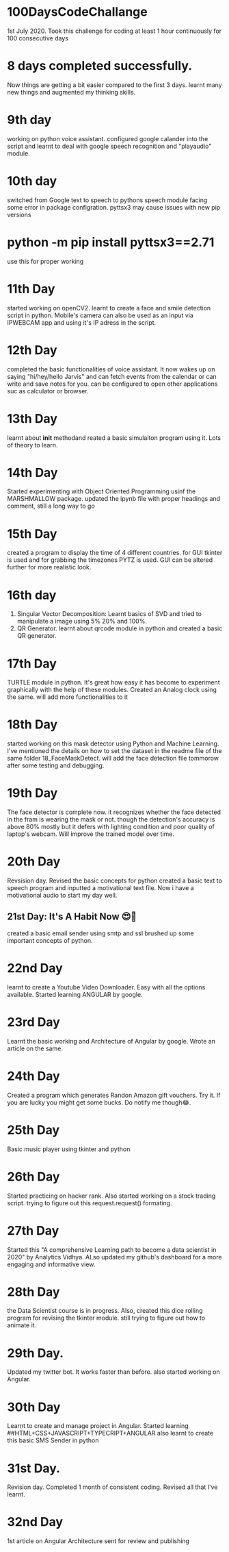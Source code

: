# 100DaysCodeChallange
1st July 2020. Took this challenge for coding at least 1 hour continuously for 100 consecutive days
# 8 days completed successfully.
Now things are getting a bit easier compared to the first 3 days.
learnt many new things and augmented my thinking skills.
# 9th day
working on python voice assistant. configured google calander into the script and learnt to deal with google speech recognition and "playaudio" module.
# 10th day
switched from Google text to speech to pythons speech module
facing some error in package configration.
pyttsx3 may cause issues with new pip versions
# python -m pip install pyttsx3==2.71
  use this for proper working
# 11th Day
  started working on openCV2. learnt to create a face and smile detection script in python.
  Mobile's camera can also be used as an input via IPWEBCAM app and using it's IP adress in the script.
# 12th Day
  completed the basic functionalities of voice assistant. It now wakes up on saying "hi/hey/hello Jarvis" and 
  can fetch events from the calendar or can write and save notes for you. can be configured to open other applications suc as calculator or browser. 
# 13th Day
  learnt about __init__ methodand reated a basic simulaiton program using it. Lots of theory to learn.
# 14th Day
  Started experimenting with Object Oriented Programming usinf the MARSHMALLOW package.
  updated the ipynb file with proper headings and comment, still a long way to go
# 15th Day
  created a program to display the time of 4 different countries. for GUI tkinter is used and for grabbing the timezones PYTZ is used.
  GUI can be altered further for more realistic look.
# 16th day
  1. Singular Vector Decomposition: Learnt basics of SVD and tried to manipulate a image using 5% 20% and 100%.
  2. QR Generator. learnt about qrcode module in python and created a basic QR generator.
# 17th Day
  TURTLE module in python. It's great how easy it has become to experiment graphically with the help of these modules.
  Created an Analog clock using the same. will add more functionalities to it
# 18th Day
  started working on this mask detector using Python and Machine Learning.
  I've mentioned the details on how to set the dataset in the readme file of the same folder 18_FaceMaskDetect.
  will add the face detection file tommorow after some testing and debugging.
# 19th Day
  The face detector is complete now.
  it recognizes whether the face detected in the fram is wearing the mask or not.
  though the detection's accuracy is above 80% mostly but it defers with lighting condition and poor quality of laptop's webcam. Will improve the trained model over time.
# 20th Day
  Revsision day. Revised the basic concepts for python
  created a basic text to speech program and inputted a motivational text file. Now i have a motivational audio to start my day well.
## 21st Day: It's A Habit Now 😍🤣
  created a basic email sender using smtp and ssl
  brushed up some important concepts of python.
# 22nd Day
  learnt to create a Youtube Video Downloader. Easy with all the options available.
  Started learning ANGULAR by google.
# 23rd Day
  Learnt the basic working and Architecture of Angular by google. Wrote an article on the same.
# 24th Day
  Created a program which generates Randon Amazon gift vouchers. Try it. If you are lucky you might get some bucks. Do notify me though😂.
# 25th Day
  Basic music player using tkinter and python
# 26th Day
  Started practicing on hacker rank. Also started working on a stock trading script. trying to figure out this request.request() formating.
# 27th Day
  Started this "A comprehensive Learning path to become a data scientist in 2020" by Analytics Vidhya. 
  ALso updated my github's dashboard for a more engaging and informative view.
# 28th Day
  the Data Scientist course is in progress. Also, created this dice rolling program for revising the tkinter module. still trying to figure out how to animate it.
# 29th Day.
  Updated my twitter bot. It works faster than before.
  also started working on Angular.
# 30th Day
  Learnt to create and manage project in Angular. Started learning ##HTML+CSS+JAVASCRIPT+TYPECRIPT+ANGULAR
  also learnt to create this basic SMS Sender in python
# 31st Day.
  Revision day. Completed 1 month of consistent coding. Revised all that I've learnt.
# 32nd Day
  1st article on Angular Architecture sent for review and publishing

